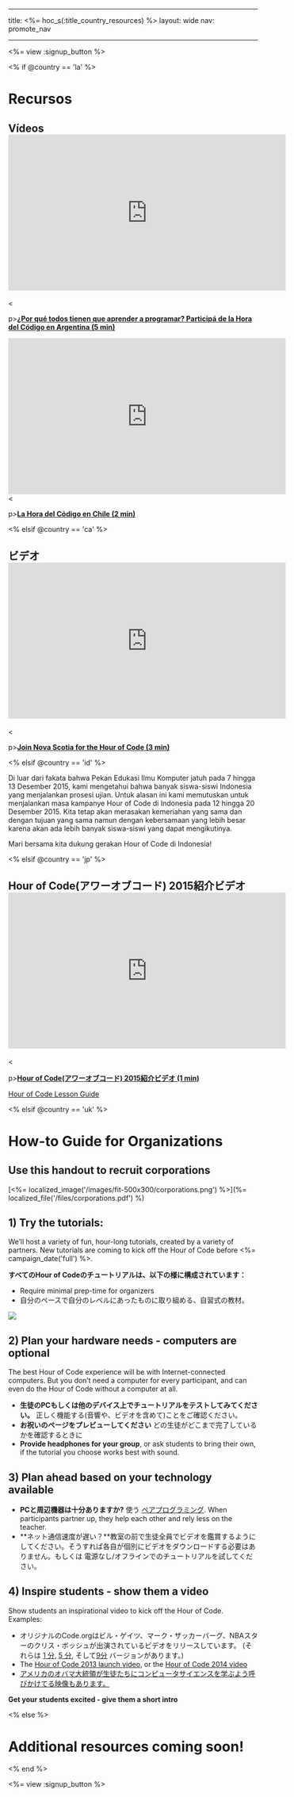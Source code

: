 * * *

title: <%= hoc_s(:title_country_resources) %> layout: wide nav: promote_nav

* * *

<%= view :signup_button %>

<% if @country == 'la' %>

# Recursos

## Vídeos <iframe width="560" height="315" src="https://www.youtube.com/embed/HrBh2165KjE" frameborder="0" allowfullscreen></iframe>
<

p>[**¿Por qué todos tienen que aprender a programar? Participá de la Hora del Código en Argentina (5 min)**](https://www.youtube.com/watch?v=HrBh2165KjE)

  
 <iframe width="560" height="315" src="https://www.youtube.com/embed/_vq6Wpb-WyQ" frameborder="0" allowfullscreen></iframe>
<

p>[**La Hora del Código en Chile (2 min)**](https://www.youtube.com/watch?v=vq6Wpb-WyQ)

<% elsif @country == 'ca' %>

## ビデオ <iframe width="560" height="315" src="https://www.youtube.com/embed/k3cg1e27zQM" frameborder="0" allowfullscreen></iframe>
<

p>[**Join Nova Scotia for the Hour of Code (3 min)**](https://www.youtube.com/watch?v=k3cg1e27zQM)

<% elsif @country == 'id' %>

Di luar dari fakata bahwa Pekan Edukasi Ilmu Komputer jatuh pada 7 hingga 13 Desember 2015, kami mengetahui bahwa banyak siswa-siswi Indonesia yang menjalankan prosesi ujian. Untuk alasan ini kami memutuskan untuk menjalankan masa kampanye Hour of Code di Indonesia pada 12 hingga 20 Desember 2015. Kita tetap akan merasakan kemeriahan yang sama dan dengan tujuan yang sama namun dengan kebersamaan yang lebih besar karena akan ada lebih banyak siswa-siswi yang dapat mengikutinya.

Mari bersama kita dukung gerakan Hour of Code di Indonesia!

<% elsif @country == 'jp' %>

## Hour of Code(アワーオブコード) 2015紹介ビデオ <iframe width="560" height="315" src="https://www.youtube.com/embed/_C9odNcq3uQ" frameborder="0" allowfullscreen></iframe>
<

p>[**Hour of Code(アワーオブコード) 2015紹介ビデオ (1 min)**](https://www.youtube.com/watch?v=_C9odNcq3uQ)

[Hour of Code Lesson Guide](/files/HourofCodeLessonGuideJapan.pdf)

<% elsif @country == 'uk' %>

# How-to Guide for Organizations

## Use this handout to recruit corporations

[<%= localized_image('/images/fit-500x300/corporations.png') %>](%= localized_file('/files/corporations.pdf') %)

## 1) Try the tutorials:

We’ll host a variety of fun, hour-long tutorials, created by a variety of partners. New tutorials are coming to kick off the Hour of Code before <%= campaign_date('full') %>.

**すべてのHour of Codeのチュートリアルは、以下の様に構成されています：**

  * Require minimal prep-time for organizers
  * 自分のペースで自分のレベルにあったものに取り組める、自習式の教材。

[![](https://uk.code.org/images/tutorials.png)](https://uk.code.org/learn)

## 2) Plan your hardware needs - computers are optional

The best Hour of Code experience will be with Internet-connected computers. But you don’t need a computer for every participant, and can even do the Hour of Code without a computer at all.

  * **生徒のPCもしくは他のデバイス上でチュートリアルをテストしてみてください。** 正しく機能する(音響や、ビデオを含めて)ことをご確認ください。
  * **お祝いのページをプレビューしてください** どの生徒がどこまで完了しているかを確認するときに 
  * **Provide headphones for your group**, or ask students to bring their own, if the tutorial you choose works best with sound.

## 3) Plan ahead based on your technology available

  * **PCと周辺機器は十分ありますか?** 使う [ペアプログラミング](http://www.ncwit.org/resources/pair-programming-box-power-collaborative-learning). When participants partner up, they help each other and rely less on the teacher.
  * **ネット通信速度が遅い？**教室の前で生徒全員でビデオを鑑賞するようにしてください。そうすれば各自が個別にビデオをダウンロードする必要はありません。もしくは 電源なし/オフラインでのチュートリアルを試してください。

## 4) Inspire students - show them a video

Show students an inspirational video to kick off the Hour of Code. Examples:

  * オリジナルのCode.orgはビル・ゲイツ、マーク・ザッカーバーグ、NBAスターのクリス・ボッシュが出演されているビデオをリリースしています。 (それらは [1 分](https://www.youtube.com/watch?v=qYZF6oIZtfc), [5 分](https://www.youtube.com/watch?v=nKIu9yen5nc), そして[9分](https://www.youtube.com/watch?v=dU1xS07N-FA) バージョンがあります。)
  * The [Hour of Code 2013 launch video](https://www.youtube.com/watch?v=FC5FbmsH4fw), or the [Hour of Code 2014 video](https://www.youtube.com/watch?v=96B5-JGA9EQ)
  * [アメリカのオバマ大統領が生徒たちにコンピュータサイエンスを学ぶよう呼びかけてる映像もあります。](https://www.youtube.com/watch?v=6XvmhE1J9PY)

**Get your students excited - give them a short intro**

<% else %>

# Additional resources coming soon!

<% end %>

<%= view :signup_button %>